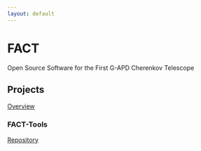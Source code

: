 ```yaml
---
layout: default
---
```

# FACT

Open Source Software for the First G-APD Cherenkov Telescope

## Projects
[Overview](https://github.com/fact-project)

### FACT-Tools
[Repository](https://github.com/fact-project/fact-tools)
